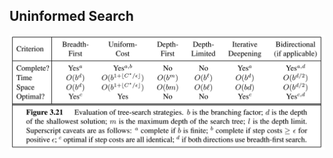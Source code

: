 ## Uninformed Search
![uninformed search strategy](https://github.com/WarrenGreen/AI-Norvig/blob/master/images/Uninformed-Search-Strategies.png?raw=true)
